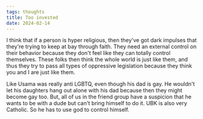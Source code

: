 ```yaml
---
tags: thoughts
title: Too invested
date: 2024-02-14
---
```


I think that if a person is hyper religious, then they've got dark impulses that they're trying to keep at bay through faith. They need an external control on their behavior because they don't feel like they can totally control themselves. These folks then think the whole world is just like them, and thus they try to pass all types of oppressive legislation because they think you and I are just like them.

Like Usama was really anti LGBTQ, even though his dad is gay. He wouldn't let his daughters hang out alone with his dad because then they might become gay too. But, all of us in the friend group have a suspicion that he wants to be with a dude but can't bring himself to do it. UBK is also very Catholic. So he has to use god to control himself.
